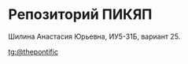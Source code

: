 # Репозиторий ПИКЯП
Шилина Анастасия Юрьевна, ИУ5-31Б, вариант 25.  

[tg:@thepontific](https://t.me/thepontific)
